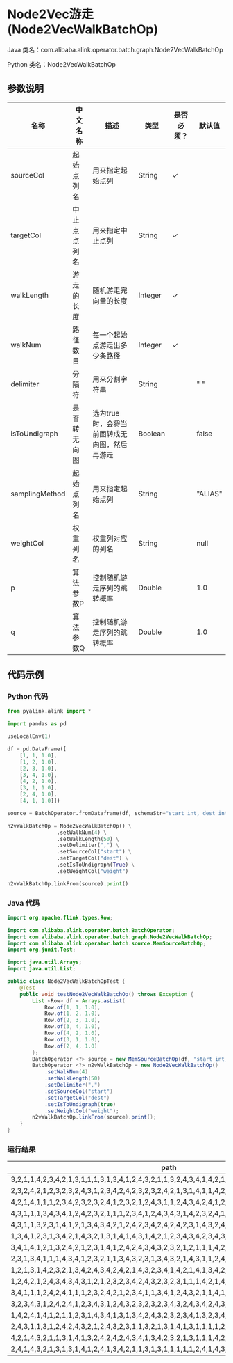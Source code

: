 # Node2Vec游走 (Node2VecWalkBatchOp)
Java 类名：com.alibaba.alink.operator.batch.graph.Node2VecWalkBatchOp

Python 类名：Node2VecWalkBatchOp


## 参数说明

| 名称 | 中文名称 | 描述 | 类型 | 是否必须？ | 默认值 |
| --- | --- | --- | --- | --- | --- |
| sourceCol | 起始点列名 | 用来指定起始点列 | String | ✓ |  |
| targetCol | 中止点点列名 | 用来指定中止点列 | String | ✓ |  |
| walkLength | 游走的长度 | 随机游走完向量的长度 | Integer | ✓ |  |
| walkNum | 路径数目 | 每一个起始点游走出多少条路径 | Integer | ✓ |  |
| delimiter | 分隔符 | 用来分割字符串 | String |  | " " |
| isToUndigraph | 是否转无向图 | 选为true时，会将当前图转成无向图，然后再游走 | Boolean |  | false |
| samplingMethod | 起始点列名 | 用来指定起始点列 | String |  | "ALIAS" |
| weightCol | 权重列名 | 权重列对应的列名 | String |  | null |
| p | 算法参数P | 控制随机游走序列的跳转概率 | Double |  | 1.0 |
| q | 算法参数Q | 控制随机游走序列的跳转概率 | Double |  | 1.0 |



## 代码示例
### Python 代码
```python
from pyalink.alink import *

import pandas as pd

useLocalEnv(1)

df = pd.DataFrame([
    [1, 1, 1.0],
    [1, 2, 1.0],
    [2, 3, 1.0],
    [3, 4, 1.0],
    [4, 2, 1.0],
    [3, 1, 1.0],
    [2, 4, 1.0],
    [4, 1, 1.0]])

source = BatchOperator.fromDataframe(df, schemaStr="start int, dest int, weight double")

n2vWalkBatchOp = Node2VecWalkBatchOp() \
                .setWalkNum(4) \
                .setWalkLength(50) \
                .setDelimiter(",") \
                .setSourceCol("start") \
                .setTargetCol("dest") \
                .setIsToUndigraph(True) \
                .setWeightCol("weight")

n2vWalkBatchOp.linkFrom(source).print()
```
### Java 代码
```java
import org.apache.flink.types.Row;

import com.alibaba.alink.operator.batch.BatchOperator;
import com.alibaba.alink.operator.batch.graph.Node2VecWalkBatchOp;
import com.alibaba.alink.operator.batch.source.MemSourceBatchOp;
import org.junit.Test;

import java.util.Arrays;
import java.util.List;

public class Node2VecWalkBatchOpTest {
	@Test
	public void testNode2VecWalkBatchOp() throws Exception {
		List <Row> df = Arrays.asList(
			Row.of(1, 1, 1.0),
			Row.of(1, 2, 1.0),
			Row.of(2, 3, 1.0),
			Row.of(3, 4, 1.0),
			Row.of(4, 2, 1.0),
			Row.of(3, 1, 1.0),
			Row.of(2, 4, 1.0)
		);
		BatchOperator <?> source = new MemSourceBatchOp(df, "start int, dest int, weight double");
		BatchOperator <?> n2vWalkBatchOp = new Node2VecWalkBatchOp()
			.setWalkNum(4)
			.setWalkLength(50)
			.setDelimiter(",")
			.setSourceCol("start")
			.setTargetCol("dest")
			.setIsToUndigraph(true)
			.setWeightCol("weight");
		n2vWalkBatchOp.linkFrom(source).print();
	}
}
```
### 运行结果

| path |
| ---- |
|3,2,1,1,4,2,3,4,2,1,3,1,1,1,3,1,3,4,1,2,4,3,2,1,1,3,2,4,3,4,1,4,2,1,2,1,4,3,1,2,1,3,4,2,4,3,2,3,4,1|
|2,3,2,4,2,1,2,3,2,3,2,4,3,1,2,3,4,2,4,2,3,2,3,2,4,2,1,3,1,4,1,1,4,2,1,2,4,1,3,1,1,3,4,2,4,2,3,4,2,4|
|4,2,1,4,1,1,1,2,3,4,2,3,2,3,2,4,1,2,3,2,1,2,4,3,1,1,2,4,3,4,2,4,1,2,4,3,1,4,2,4,2,1,3,4,2,1,2,4,3,4|
|4,3,1,1,1,3,4,3,4,1,2,4,2,3,2,1,1,1,2,3,4,1,2,4,3,4,3,1,4,2,3,2,4,1,1,1,3,1,3,2,4,2,4,3,1,1,1,3,2,1|
|4,3,1,1,3,2,3,1,4,1,2,1,3,4,3,4,2,1,2,4,2,3,4,2,4,2,4,2,3,1,4,3,2,4,1,2,3,2,1,1,3,1,1,4,1,4,1,4,1,2|
|1,3,4,1,2,3,1,3,4,2,1,4,3,2,1,3,1,4,1,4,3,1,4,2,1,2,3,4,3,4,2,3,4,3,4,1,1,1,1,2,4,1,2,4,1,2,4,2,3,1|
|3,4,1,4,1,2,1,3,2,4,2,1,2,3,1,4,1,2,4,2,4,3,4,3,2,3,2,1,2,1,1,1,4,2,3,4,1,1,4,2,3,4,3,1,4,3,4,1,4,3|
|2,3,1,3,4,1,1,1,4,3,4,1,2,3,2,1,1,3,4,3,2,3,1,3,4,3,2,1,4,3,1,1,2,4,2,1,3,1,3,1,2,3,1,4,3,2,1,2,1,1|
|1,2,1,3,1,4,2,3,2,1,3,4,2,4,3,4,2,4,2,1,4,3,2,3,4,1,4,2,1,4,1,3,4,2,1,4,1,4,3,1,3,2,4,1,1,4,1,1,2,3|
|1,2,4,2,1,2,4,3,4,3,4,3,1,2,1,2,3,2,3,4,2,4,3,2,3,2,3,1,1,1,4,2,1,4,1,2,1,2,1,1,2,4,2,1,4,2,3,1,1,4|
|3,4,1,1,1,2,4,2,4,1,1,1,2,3,2,4,2,1,2,3,4,1,1,3,4,1,2,4,3,2,1,1,4,1,2,1,2,4,2,4,1,3,4,2,1,3,4,3,2,1|
|3,2,3,4,3,1,2,4,2,4,1,2,3,4,3,1,2,4,3,2,3,2,3,2,3,4,3,2,4,3,4,2,4,3,1,1,4,1,4,1,3,1,2,3,4,1,4,3,4,2|
|1,4,2,4,1,4,1,2,1,1,2,3,1,4,3,4,1,3,1,3,4,2,4,3,2,3,2,3,4,1,3,2,3,4,2,3,4,1,2,4,2,3,4,3,2,3,1,4,2,3|
|2,4,3,1,1,3,1,2,4,2,4,3,2,1,2,4,3,2,3,1,1,3,2,1,3,1,4,1,3,1,1,1,1,2,1,3,1,1,3,4,2,1,2,1,1,2,4,3,1,2|
|4,2,1,4,3,2,1,1,3,1,4,1,3,2,4,2,4,2,4,3,4,1,3,4,2,3,2,1,3,1,1,1,4,2,1,2,4,1,4,2,1,4,1,2,4,2,1,4,1,2|
|2,4,1,4,3,2,1,3,1,3,1,4,1,2,4,1,3,4,2,1,1,3,1,3,1,1,1,1,1,2,4,1,4,3,1,2,1,2,4,1,3,4,1,2,3,1,4,2,4,3|
